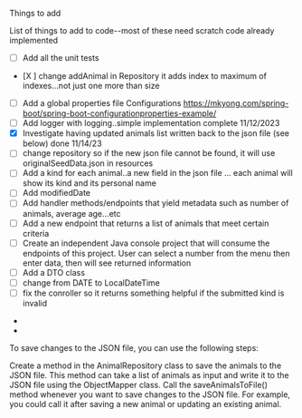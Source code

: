 Things to add

List of things to add to code--most of these need scratch code already implemented
- [ ] Add all the unit tests
- [X ] change addAnimal in Repository it adds index to maximum of indexes...not just one more than size
- [ ] Add a global properties file  Configurations https://mkyong.com/spring-boot/spring-boot-configurationproperties-example/ 
- [ ] Add logger with logging..simple implementation complete 11/12/2023
- [X] Investigate having updated animals list written back to the json file (see below) done 11/14/23
- [ ] change repository so if the new json file cannot be found, it will use originalSeedData.json in resources
- [ ] Add a kind for each animal..a new field in the json file ... each animal will show its kind and its personal name
- [ ] Add modifiedDate
- [ ] Add handler methods/endpoints that yield metadata such as number of animals, average age...etc
- [ ] Add a new endpoint that returns a list of animals that meet certain criteria
- [ ] Create an independent Java console project that will consume the endpoints of this project.  User can select a number from the menu then enter data, then will see returned information
- [ ] Add a DTO class
- [ ] change from DATE to LocalDateTime
- [ ] fix the conroller so it returns something helpful if the submitted kind is invalid
-    
- 

To save changes to the JSON file, you can use the following steps:

Create a method in the AnimalRepository class to save the animals to the JSON file. This method can take a list of animals as input and write it to the JSON file using the ObjectMapper class.
Call the saveAnimalsToFile() method whenever you want to save changes to the JSON file. For example, you could call it after saving a new animal or updating an existing animal.
